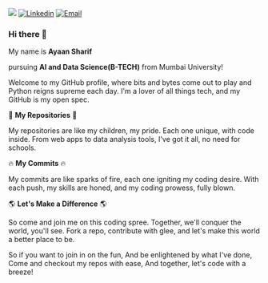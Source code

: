 ![](https://komarev.com/ghpvc/?username=Ayaan-Sharif)   <a href="https://www.linkedin.com/in/ayaansharif/" target="_blank"><img src="https://img.shields.io/badge/-LinkedIn-%230077B5?logo=linkedin&logoColor=white" alt="Linkedin"></a>   <a href="mailto:ayaansharif42@gmail.com"><img src="https://img.shields.io/badge/Gmail-D14836?logo=gmail&logoColor=white" alt="Email"></a>
### Hi there 👋

My name is **Ayaan Sharif** 

pursuing **AI and Data Science(B-TECH)** from Mumbai University! 


Welcome to my GitHub profile, where bits and bytes come out to play and Python reigns supreme each day. I'm a lover of all things tech, and my GitHub is my open spec.

📂 **My Repositories** 📂

My repositories are like my children, my pride. Each one unique, with code inside. From web apps to data analysis tools, I've got it all, no need for schools.

🔥 **My Commits** 🔥

My commits are like sparks of fire, each one igniting my coding desire. With each push, my skills are honed, and my coding prowess, fully blown.

🌎 **Let's Make a Difference** 🌎

So come and join me on this coding spree. Together, we'll conquer the world, you'll see. Fork a repo, contribute with glee, and let's make this world a better place to be.

So if you want to join in on the fun,
And be enlightened by what I've done,
Come and checkout my repos with ease,
And together, let's code with a breeze!



<!--
**dexjr/dexjr** is a ✨ _special_ ✨ repository because its `README.md` (this file) appears on your GitHub profile.

Here are some ideas to get you started:

- 🔭 I’m currently working on ...
- 🌱 I’m currently learning ...
- 👯 I’m looking to collaborate on ...
- 🤔 I’m looking for help with ...
- 💬 Ask me about ...
- 📫 How to reach me: ...
- 😄 Pronouns: ...
- ⚡ Fun fact: ...
-->
